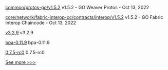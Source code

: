 
[common/protos-go/v1.5.2](https://github.com/hyperledger-labs/weaver-dlt-interoperability/releases/tag/common/protos-go/v1.5.2) v1.5.2 - GO Weaver Protos - Oct 13, 2022

[core/network/fabric-interop-cc/contracts/interop/v1.5.2](https://github.com/hyperledger-labs/weaver-dlt-interoperability/releases/tag/core/network/fabric-interop-cc/contracts/interop/v1.5.2) v1.5.2 - GO Fabric Interop Chaincode - Oct 13, 2022

[v3.2.9](https://github.com/hyperledger/firefly-ethconnect/releases/tag/v3.2.9) v3.2.9

[bpa-0.11.9](https://github.com/hyperledger-labs/business-partner-agent-chart/releases/tag/bpa-0.11.9) bpa-0.11.9

[0.7.5-rc0](https://github.com/hyperledger/aries-cloudagent-python/releases/tag/0.7.5-rc0) 0.7.5-rc0


[See more >>>](https://start-here.hyperledger.org/releases)
